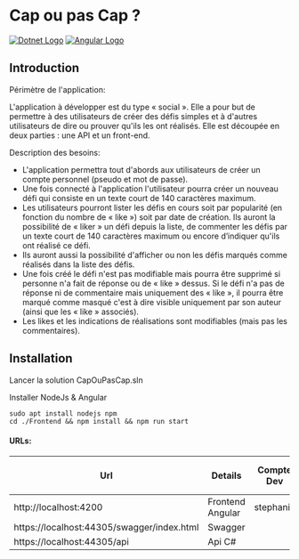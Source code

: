 # Cap ou pas Cap ?

[![Dotnet Logo](https://www.vectorlogo.zone/logos/dotnet/dotnet-ar21.svg)](https://dotnet.microsoft.com/en-us/) 
[![Angular Logo](https://www.vectorlogo.zone/logos/angular/angular-icon.svg)](https://angular.io/) 

## Introduction

Périmètre de l'application:

L'application à développer est du type « social ». Elle a pour but de permettre à des utilisateurs de
créer des défis simples et à d'autres utilisateurs de dire ou prouver qu'ils les ont réalisés.
Elle est découpée en deux parties : une API et un front-end.

Description des besoins:
- L'application permettra tout d'abords aux utilisateurs de créer un compte personnel (pseudo et mot
de passe).
- Une fois connecté à l'application l'utilisateur pourra créer un nouveau défi qui consiste en un texte
court de 140 caractères maximum. 
- Les utilisateurs pourront lister les défis en cours soit par popularité (en fonction du nombre de
« like ») soit par date de création. Ils auront la possibilité de « liker » un défi depuis la liste, de
commenter les défis par un texte court de 140 caractères maximum ou encore d’indiquer qu'ils ont
réalisé ce défi.
- Ils auront aussi la possibilité d'afficher ou non les défis marqués comme réalisés dans la liste des
défis.
- Une fois créé le défi n'est pas modifiable mais pourra être supprimé si personne n'a fait de réponse
ou de « like » dessus. Si le défi n'a pas de réponse ni de commentaire mais uniquement des « like »,
il pourra être marqué comme masqué c'est à dire visible uniquement par son auteur (ainsi que les
« like » associés).
- Les likes et les indications de réalisations sont modifiables (mais pas les commentaires).


## Installation
Lancer la solution CapOuPasCap.sln

Installer NodeJs & Angular
```
sudo apt install nodejs npm
cd ./Frontend && npm install && npm run start
```

#### URLs:

| Url      | Details   | Compte Dev| Mot de passe
|----------|-----------|-----------|-----------|
|http://localhost:4200| Frontend Angular|stephanie|azerty
|https://localhost:44305/swagger/index.html| Swagger|
|https://localhost:44305/api| Api C#|
